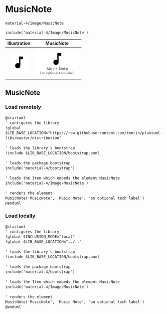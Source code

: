 # MusicNote


```text
material-4/Image/MusicNote
```

```text
include('material-4/Image/MusicNote')
```



| Illustration | MusicNote |
| :---: | :---: |
| ![illustration for Illustration](../../material-4/Image/MusicNote.png) | ![illustration for MusicNote](../../material-4/Image/MusicNote.Local.png) |




## MusicNote

### Load remotely
```plantuml
@startuml
' configures the library
!global $LIB_BASE_LOCATION="https://raw.githubusercontent.com/tmorin/plantuml-libs/master/distribution"

' loads the library's bootstrap
!include $LIB_BASE_LOCATION/bootstrap.puml

' loads the package bootstrap
include('material-4/bootstrap')

' loads the Item which embeds the element MusicNote
include('material-4/Image/MusicNote')

' renders the element
MusicNote('MusicNote', 'Music Note', 'an optional tech label')
@enduml
```

### Load locally
```plantuml
@startuml
' configures the library
!global $INCLUSION_MODE="local"
!global $LIB_BASE_LOCATION="../.."

' loads the library's bootstrap
!include $LIB_BASE_LOCATION/bootstrap.puml

' loads the package bootstrap
include('material-4/bootstrap')

' loads the Item which embeds the element MusicNote
include('material-4/Image/MusicNote')

' renders the element
MusicNote('MusicNote', 'Music Note', 'an optional tech label')
@enduml
```

